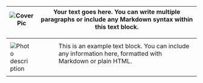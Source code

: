 | ![Cover Pic](assets/img/20220501.0041.jpg) | Your text goes here. You can write multiple paragraphs or include any Markdown syntax within this text block. |
|:--------------------------------------------------:|---------------------------------------------------------------|



<table style="border: none; width: 100%; border-collapse: collapse;">
    <tr>
        <td style="border: none; padding: 10px; vertical-align: top;">
            <img src="assets/img/20220501.0041.jpg" alt="Photo description" style="max-width: 50%; height: auto;">
        </td>
        <td style="border: none; padding: 10px; vertical-align: top;">
            This is an example text block. You can include any information here, formatted with Markdown or plain HTML.
        </td>
    </tr>
</table>
